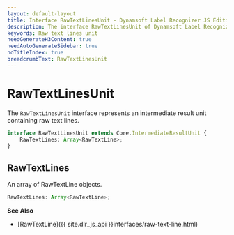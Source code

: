 ```yaml
---
layout: default-layout
title: Interface RawTextLinesUnit - Dynamsoft Label Recognizer JS Edition API Reference
description: The interface RawTextLinesUnit of Dynamsoft Label Recognizer JS edition represents an intermediate result unit containing raw text lines.
keywords: Raw text lines unit
needGenerateH3Content: true
needAutoGenerateSidebar: true
noTitleIndex: true
breadcrumbText: RawTextLinesUnit
---
```


# RawTextLinesUnit

The `RawTextLinesUnit` interface represents an intermediate result unit containing raw text lines.

```typescript
interface RawTextLinesUnit extends Core.IntermediateResultUnit {
    RawTextLines: Array<RawTextLine>;
}
```

## RawTextLines

An array of RawTextLine objects.

```typescript
RawTextLines: Array<RawTextLine>;
```

**See Also**

* [RawTextLine]({{ site.dlr_js_api }}interfaces/raw-text-line.html)
